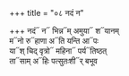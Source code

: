 +++
title = "०८ नदं न"

+++
नदं᳓ न᳓ भिन्न᳓म् अमुया᳓ श᳓यानम्  
म᳓नो रु᳓हाणा अ᳓ति यन्ति आ᳓पः  
या᳓श् चिद् वृत्रो᳓ महिना᳓ पर्य᳓तिष्ठत्  
ता᳓साम् अ᳓हिः पत्सुतःशी᳓र् बभूव